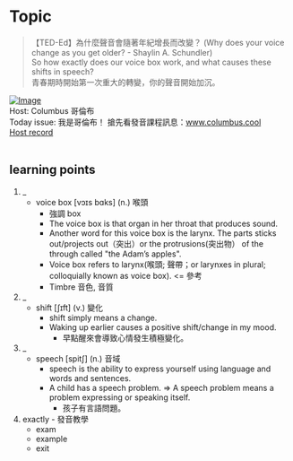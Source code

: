 # Topic

> 【TED-Ed】為什麼聲音會隨著年紀增長而改變？ (Why does your voice change as you get older? - Shaylin A. Schundler) <br>
> So how exactly does our voice box work, and what causes these shifts in speech?  <br>
> 青春期時開始第一次重大的轉變，你的聲音開始加沉。 <br>

[![Image](https://cdn.voicetube.com/assets/thumbnails/rjibeBSnpJ0.jpg)](https://www.youtube.com/embed/rjibeBSnpJ0?rel=0&showinfo=0&cc_load_policy=0&controls=1&autoplay=1&iv_load_policy=3&playsinline=1&wmode=transparent&start=54&end=61&enablejsapi=1&origin=https://tw.voicetube.com&widgetid=1)<br>
Host: Columbus 哥倫布
<br>Today issue: 我是哥倫布！ 搶先看發音課程訊息：www.columbus.cool
<br>
[Host record](https://cdn.voicetube.com/tmp/everyday_records/10155338087225016/2249.mp3)
<br><br>
## learning points
1. _
	* voice box [vɔɪs bɑks] (n.) 喉頭
		- 強調 box
		- The voice box is that organ in her throat that produces sound.
		- Another word for this voice box is the larynx. The parts sticks out/projects out（突出）or the protrusions(突出物） of the through called "the Adam’s apples".
		- Voice box refers to larynx(喉頭; 聲帶；or larynxes in plural; colloquially known as voice box). <= 參考
		- Timbre 音色, 音質
2. _
	* shift [ʃɪft] (v.) 變化
		- shift simply means a change.
		- Waking up earlier causes a positive shift/change in my mood.
			+ 早點醒來會導致心情發生積極變化。
3. _
	* speech [spitʃ] (n.) 音域
		- speech is the ability to express yourself using language and words and sentences.
		- A child has a speech problem. => A speech problem means a problem expressing or speaking itself.
			+ 孩子有言語問題。
4. exactly - 發音教學
	* exam
	* example
	* exit
